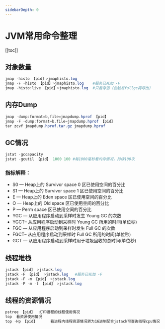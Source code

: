 ```yaml
---
sidebarDepth: 0
---
```


# JVM常用命令整理

[[toc]]

## 对象数量

```powershell
jmap -histo 【pid】>jmaphisto.log
jmap -F -histo 【pid】>jmaphisto.log    #服务已死加 -F
jmap -histo:live 【pid】>jmaphisto.log  #只看存活（会触发fullgc再导出）
```


## 内存Dump

```powershell
jmap -dump:format=b,file=jmapdump.hprof 【pid】
jmap -F -dump:format=b,file=jmapdump.hprof 【pid】
tar zcvf jmapdump.hprof.tar.gz jmapdump.hprof
```

## GC情况

```powershell
jstat -gccapacity
jstat -gcutil 【pid】 1000 100 #每1000毫秒看内存情况，持续100次
```

### 指标解释：

- S0 — Heap上的 Survivor space 0 区已使用空间的百分比
- S1 — Heap上的 Survivor space 1 区已使用空间的百分比
- E — Heap上的 Eden space 区已使用空间的百分比
- O — Heap上的 Old space 区已使用空间的百分比
- P — Perm space 区已使用空间的百分比
- YGC — 从应用程序启动到采样时发生 Young GC 的次数
- YGCT– 从应用程序启动到采样时 Young GC 所用的时间(单位秒)
- FGC — 从应用程序启动到采样时发生 Full GC 的次数
- FGCT– 从应用程序启动到采样时 Full GC 所用的时间(单位秒)
- GCT — 从应用程序启动到采样时用于垃圾回收的总时间(单位秒)

## 线程堆栈

```powershell
jstack 【pid】 >jstack.log
jstack -F 【pid】 >jstack.log   #服务已死加 -F
jstack -F -m 【pid】 >jstack.log
jstack -F -m -l 【pid】 >jstack.log
```
## 线程的资源情况

```powershell
pstree 【pid】  打印进程的线程使用情况
top  看资源使用情况
top -Hp 【pid】      看进程内线程资源情况转为16进制配合jstack可查询线程cpu情况
```
